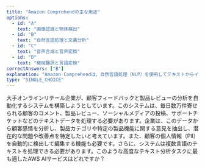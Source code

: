 ```yaml
---
title: "Amazon Comprehendの主な用途"
options:
  - id: "A"
    text: "画像認識と物体検出"
  - id: "B"
    text: "自然言語処理と文書分析"
  - id: "C"
    text: "音声合成と音声変換"
  - id: "D"
    text: "機械翻訳と言語変換"
correctAnswers: ["B"]
explanation: "Amazon Comprehendは、自然言語処理（NLP）を使用してテキストからインサイトや関係性を抽出するサービスです。感情分析、エンティティ認識、キーフレーズ検出、言語検出、個人情報（PII）の識別などの機能を提供します。画像認識と物体検出はAmazon Rekognition、音声合成と音声変換はAmazon Polly、機械翻訳と言語変換はAmazon Translateの機能です。"
type: "SINGLE_CHOICE"
---
```


大手オンラインリテール企業が、顧客フィードバックと製品レビューの分析を自動化するシステムを構築しようとしています。このシステムは、毎日数万件寄せられる顧客のコメント、製品レビュー、ソーシャルメディアの投稿、サポートチケットなどのテキストデータを処理する必要があります。企業は、このデータから顧客感情を分析し、製品カテゴリや特定の製品機能に関する意見を抽出し、潜在的な問題や改善点を特定したいと考えています。また、顧客の個人情報（PII）を自動的に検出して編集する機能も必要です。さらに、システムは複数言語のテキストを処理できる必要があります。このような高度なテキスト分析タスクに最も適したAWS AIサービスはどれですか？
